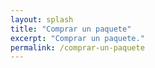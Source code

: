 ```yaml
---
layout: splash
title: "Comprar un paquete"
excerpt: "Comprar un paquete."
permalink: /comprar-un-paquete
---
```


<!-- Cal inline embed code begins -->
<div style="width:100%;height:100%;overflow:scroll" id="my-cal-inline"></div>
<script type="text/javascript">
  (function (C, A, L) { let p = function (a, ar) { a.q.push(ar); }; let d = C.document; C.Cal = C.Cal || function () { let cal = C.Cal; let ar = arguments; if (!cal.loaded) { cal.ns = {}; cal.q = cal.q || []; d.head.appendChild(d.createElement("script")).src = A; cal.loaded = true; } if (ar[0] === L) { const api = function () { p(api, arguments); }; const namespace = ar[1]; api.q = api.q || []; typeof namespace === "string" ? (cal.ns[namespace] = api) && p(api, ar) : p(cal, ar); return; } p(cal, ar); }; })(window, "https://app.cal.com/embed/embed.js", "init");
Cal("init", "comprar-un-paquete", {origin:"https://cal.com"});

  Cal.ns["comprar-un-paquete"]("inline", {
	elementOrSelector:"#my-cal-inline",
	calLink: "espanolconamor/comprar-un-paquete",
	layout: "column_view"
  });
  
  Cal.ns["comprar-un-paquete"]("ui", {"styles":{"branding":{"brandColor":"#000000"}},"hideEventTypeDetails":false,"layout":"column_view"});
  </script>
  <!-- Cal inline embed code ends -->
